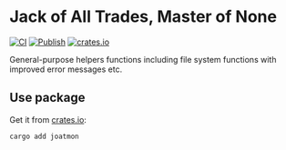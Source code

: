 # Jack of All Trades, Master of None

[![CI](https://github.com/rcook/joatmon-rs/actions/workflows/ci.yaml/badge.svg)][ci-workflow]
[![Publish](https://github.com/rcook/joatmon-rs/actions/workflows/publish.yaml/badge.svg)][publish-workflow]
[![crates.io](https://img.shields.io/crates/v/joatmon.svg)][crates-io]

General-purpose helpers functions including  file system functions with
improved error messages etc.

## Use package

Get it from [crates.io][crates-io]:

```bash
cargo add joatmon
```

[ci-workflow]: https://github.com/rcook/joatmon-rs/actions/workflows/ci.yaml
[crates-io]: https://crates.io/crates/joatmon
[publish-workflow]: https://github.com/rcook/joatmon-rs/actions/workflows/publish.yaml
